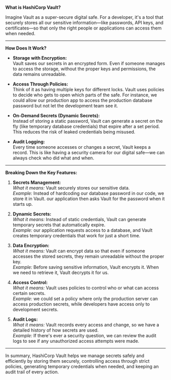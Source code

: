 **What is HashiCorp Vault?**

Imagine Vault as a super-secure digital safe. For a developer, it's a tool that securely stores all our sensitive information—like passwords, API keys, and certificates—so that only the right people or applications can access them when needed.

---

**How Does It Work?**

- **Storage with Encryption:**  
  Vault saves our secrets in an encrypted form. Even if someone manages to access the storage, without the proper keys and permissions, the data remains unreadable.

- **Access Through Policies:**  
  Think of it as having multiple keys for different locks. Vault uses policies to decide who gets to open which parts of the safe. For instance, we could allow our production app to access the production database password but not let the development team see it.

- **On-Demand Secrets (Dynamic Secrets):**  
  Instead of storing a static password, Vault can generate a secret on the fly (like temporary database credentials) that expire after a set period. This reduces the risk of leaked credentials being misused.

- **Audit Logging:**  
  Every time someone accesses or changes a secret, Vault keeps a record. This is like having a security camera for our digital safe—we can always check who did what and when.

---

**Breaking Down the Key Features:**

1. **Secrets Management:**  
   *What it means:* Vault securely stores our sensitive data.  
   *Example:* Instead of hardcoding our database password in our code, we store it in Vault. our application then asks Vault for the password when it starts up.

2. **Dynamic Secrets:**  
   *What it means:* Instead of static credentials, Vault can generate temporary secrets that automatically expire.  
   *Example:* our application requests access to a database, and Vault creates temporary credentials that work for just a short time.

3. **Data Encryption:**  
   *What it means:* Vault can encrypt data so that even if someone accesses the stored secrets, they remain unreadable without the proper key.  
   *Example:* Before saving sensitive information, Vault encrypts it. When we need to retrieve it, Vault decrypts it for us.

4. **Access Control:**  
   *What it means:* Vault uses policies to control who or what can access certain secrets.  
   *Example:* we could set a policy where only the production server can access production secrets, while developers have access only to development secrets.

5. **Audit Logs:**  
   *What it means:* Vault records every access and change, so we have a detailed history of how secrets are used.  
   *Example:* If there's ever a security question, we can review the audit logs to see if any unauthorized access attempts were made.

---

In summary, HashiCorp Vault helps we manage secrets safely and efficiently by storing them securely, controlling access through strict policies, generating temporary credentials when needed, and keeping an audit trail of every action. 
